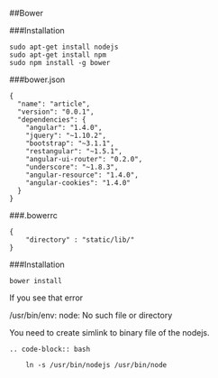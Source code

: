 ##Bower


###Installation

    sudo apt-get install nodejs
    sudo apt-get install npm
    sudo npm install -g bower

###bower.json

    {
      "name": "article",
      "version": "0.0.1",
      "dependencies": {
        "angular": "1.4.0",
        "jquery": "~1.10.2",
        "bootstrap": "~3.1.1",
        "restangular": "~1.5.1",
        "angular-ui-router": "0.2.0",
        "underscore": "~1.8.3",
        "angular-resource": "1.4.0",
        "angular-cookies": "1.4.0"
      }
    }

###.bowerrc

    {
        "directory" : "static/lib/"
    }

###Installation

    bower install


If you see that error 

/usr/bin/env: node: No such file or directory

You need to create simlink to binary file of the nodejs.

    .. code-block:: bash

        ln -s /usr/bin/nodejs /usr/bin/node



